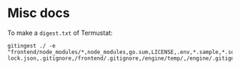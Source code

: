 # Misc docs

To make a `digest.txt` of Termustat:

```shell
gitingest ./ -e "frontend/node_modules/*,node_modules,go.sum,LICENSE,.env,*.sample,*.sql,engine/legacy/,/frontend/package-lock.json,.gitignore,/frontend/.gitignore,/engine/temp/,/engine/.gitignore,api/docs/,/docs/swagger.yaml,api/digest.txt,*/digest.txt,digest.txt"
```